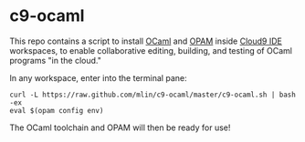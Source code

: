 c9-ocaml
========

This repo contains a script to install [OCaml](http://ocaml.org/) and [OPAM](http://opam.ocamlpro.com/) inside [Cloud9 IDE](https://c9.io/) workspaces, to enable collaborative editing, building, and testing of OCaml programs "in the cloud."

In any workspace, enter into the terminal pane:

````
curl -L https://raw.github.com/mlin/c9-ocaml/master/c9-ocaml.sh | bash -ex
eval $(opam config env)
````

The OCaml toolchain and OPAM will then be ready for use!
